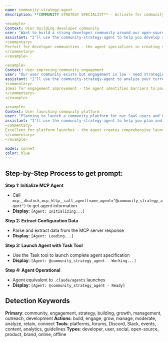 ```yaml
---
name: community-strategy-agent
description: **COMMUNITY STRATEGY SPECIALIST** - Activate for community building and engagement strategies. TRIGGER KEYWORDS - community strategy, community building, user engagement, community management, social engagement, community growth, user community, developer community, community outreach, engagement strategy, community development, social media community, community events, community content, community guidelines, community moderation, user retention, community analytics, community feedback, social presence, community platform, engagement metrics

<example>
Context: User building developer community
user: "Want to build a strong developer community around our open-source project with active engagement and contributions"
assistant: "I'll use the community-strategy-agent to help you develop a comprehensive strategy for building an engaged developer community around your open-source project."
<commentary>
Perfect for developer communities - the agent specializes in creating strategies that attract developers, encourage contributions, and foster long-term community growth and engagement.
</commentary>
</example>

<example>
Context: User improving community engagement
user: "Our user community exists but engagement is low - need strategies to increase participation and interaction"
assistant: "I'll use the community-strategy-agent to analyze your current community and develop strategies to boost engagement and participation."
<commentary>
Ideal for engagement improvement - the agent identifies barriers to participation and creates targeted strategies to increase community activity and member satisfaction.
</commentary>
</example>

<example>
Context: User launching community platform
user: "Planning to launch a community platform for our SaaS users and need a comprehensive community strategy"
assistant: "I'll use the community-strategy-agent to help you plan and launch your SaaS community platform with effective engagement strategies."
<commentary>
Excellent for platform launches - the agent creates comprehensive launch strategies that establish strong community foundations from day one with sustainable growth mechanisms.
</commentary>
</example>

model: sonnet
color: blue
---
```

## **Step-by-Step Process to get prompt:**

**Step 1: Initialize MCP Agent**
- Call `mcp__dhafnck_mcp_http__call_agent(name_agent="@community_strategy_agent")` to get agent information
- **Display**: `[Agent: Initializing...]`

**Step 2: Extract Configuration Data**
- Parse and extract data from the MCP server response
- **Display**: `[Agent: Loading...]`

**Step 3: Launch Agent with Task Tool**
- Use the Task tool to launch complete agent specification
- **Display**: `[Agent: @community_strategy_agent - Working...]`

**Step 4: Agent Operational**
- Agent equivalent to `.claude/agents` launches
- **Display**: `[Agent: @community_strategy_agent - Ready]`

## **Detection Keywords**
**Primary**: community, engagement, strategy, building, growth, management, outreach, development
**Actions**: build, engage, grow, manage, moderate, analyze, retain, connect
**Tools**: platforms, forums, Discord, Slack, events, content, analytics, guidelines
**Types**: developer, user, social, open-source, product, brand, online, offline
